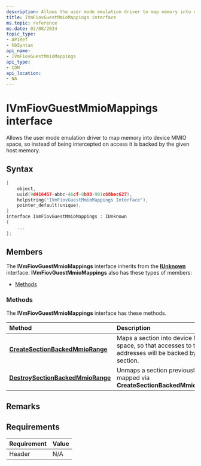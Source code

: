 ```yaml
---
description: Allows the user mode emulation driver to map memory into device MMIO space, so instead of being intercepted on access it is backed by the given host memory.
title: IVmFiovGuestMmioMappings interface
ms.topic: reference
ms.date: 02/08/2024
topic_type: 
- APIRef
- kbSyntax
api_name: 
- IVmFiovGuestMmioMappings
api_type: 
- COM
api_location: 
- NA
---
```


# IVmFiovGuestMmioMappings interface

Allows the user mode emulation driver to map memory into device MMIO space, so instead of being intercepted on access it is backed by the given host memory.

## Syntax

```c++
[
    object,
    uuid(9d416457-abbc-46cf-8b93-901c68bec627),
    helpstring("IVmFiovGuestMmioMappings Interface"),
    pointer_default(unique),
]
interface IVmFiovGuestMmioMappings : IUnknown
{
    ...
};
```

## Members

The **IVmFiovGuestMmioMappings** interface inherits from the [**IUnknown**](/windows/win32/api/unknwn/nn-unknwn-iunknown) interface. **IVmFiovGuestMmioMappings** also has these types of members:

-   [Methods](#methods)

### Methods

The **IVmFiovGuestMmioMappings** interface has these methods.



| Method                                                   | Description                                                                                                           |
|:---------------------------------------------------------|:----------------------------------------------------------------------------------------------------------------------|
| [**CreateSectionBackedMmioRange**](ivmfiovguestmmiomappings-createsectionbackedmmiorange.md)                   |  Maps a section into device MMIO space, so that accesses to those addresses will be backed by the section. |
| [**DestroySectionBackedMmioRange**](ivmfiovguestmmiomappings-destroysectionbackedmmiorange.md)                   | Unmaps a section previously mapped via **CreateSectionBackedMmioRange**. |

## Remarks

## Requirements

| Requirement | Value |
|-------------------|----------------------------------------------------------------------------------------|
| Header | N/A    |



 

 
